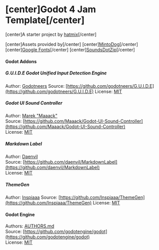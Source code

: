 # [center]Godot 4 Jam Template[/center]

[center]A starter project by [hatmix](https://hatmix.itch.io)[/center]

[center]Assets provided by[/center]
[center][MintoDog](https://opengameart.org/content/8bit-action-stage-select)[/center]
[center][Google Fonts](https://fonts.google.com/specimen/Black+Han+Sans/license)[/center]
[center][SoundsDotZip](https://lospec.com/palette-list/ice-cream-spice)[/center]

#### Godot Addons

##### G.U.I.D.E Godot Unified Input Detection Engine 
Author: [Godotneers](https://github.com/godotneers)
Source: [https://github.com/godotneers/G.U.I.D.E](https://github.com/godotneers/G.U.I.D.E)
License: [MIT](https://github.com/godotneers/G.U.I.D.E?tab=MIT-1-ov-file#readme)

##### Godot UI Sound Controller
Author: [Marek "Maaack"](https://github.com/Maaack)  
Source: [https://github.com/Maaack/Godot-UI-Sound-Controller](https://github.com/Maaack/Godot-UI-Sound-Controller)  
License: [MIT](https://github.com/Maaack/Godot-UI-Sound-Controller?tab=MIT-1-ov-file#readme)  

##### Markdown Label
Author: [Daenvil](https://github.com/daenvil)  
Source: [https://github.com/daenvil/MarkdownLabel](https://github.com/daenvil/MarkdownLabel)  
License: [MIT](https://github.com/daenvil/MarkdownLabel/tree/main?tab=MIT-1-ov-file#readme)  

##### ThemeGen
Author: [Inspiaaa](https://github.com/Inspiaaa)
Source: [https://github.com/Inspiaaa/ThemeGen](https://github.com/Inspiaaa/ThemeGen)
License: [MIT](https://github.com/Inspiaaa/ThemeGen?tab=MIT-1-ov-file#readme)

#### Godot Engine
Authors: [AUTHORS.md](https://github.com/godotengine/godot/blob/master/AUTHORS.md)  
Source: [https://github.com/godotengine/godot](https://github.com/godotengine/godot)  
License: [MIT](godotengine.org/license)
